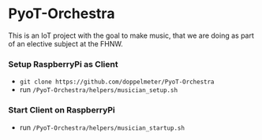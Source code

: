 # PyoT-Orchestra

This is an IoT project with the goal to make music, that we are doing as part of an elective subject at the FHNW.

### Setup RaspberryPi as Client
* ```git clone https://github.com/doppelmeter/PyoT-Orchestra```
* run ```/PyoT-Orchestra/helpers/musician_setup.sh```

### Start Client on RaspberryPi
* run ```/PyoT-Orchestra/helpers/musician_startup.sh```





